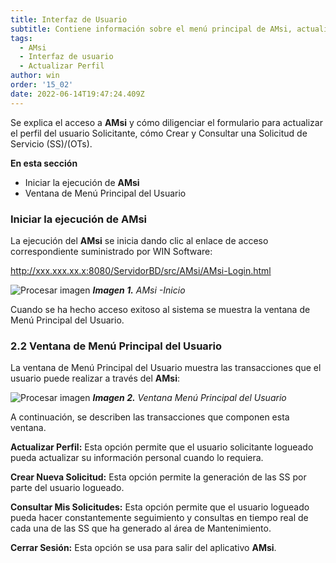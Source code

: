 ```yaml
---
title: Interfaz de Usuario
subtitle: Contiene información sobre el menú principal de AMsi, actualizar perfil, creación y consulta de Solicitudes (SS).
tags:
  - AMsi
  - Interfaz de usuario
  - Actualizar Perfil
author: win
order: '15_02'
date: 2022-06-14T19:47:24.409Z
---
```

Se explica el acceso a **AMsi** y cómo diligenciar el formulario para actualizar el perfil del usuario Solicitante, cómo Crear y Consultar una Solicitud de Servicio (SS)/(OTs).

**En esta sección**

- Iniciar la ejecución de **AMsi**
- Ventana de Menú Principal del Usuario

### Iniciar la ejecución de **AMsi**

La ejecución del **AMsi** se inicia dando clic al enlace de acceso correspondiente suministrado por WIN Software:

http://xxx.xxx.xx.x:8080/ServidorBD/src/AMsi/AMsi-Login.html

![Procesar imagen](../../assets/images/cap12/chp12_img01.png)
***Imagen 1.** AMsi -Inicio*

Cuando se ha hecho acceso exitoso al sistema se muestra la ventana de Menú Principal del Usuario.

### 2.2	Ventana de Menú Principal del Usuario

La ventana de Menú Principal del Usuario muestra las transacciones que el usuario puede realizar a través del **AMsi**:

![Procesar imagen](../../assets/images/cap12/chp12_img02.png)
_**Imagen 2.** Ventana Menú Principal del Usuario_

A continuación, se describen las transacciones que componen esta ventana.

**Actualizar Perfil:** Esta opción permite que el usuario solicitante logueado pueda actualizar su información personal cuando lo requiera.

**Crear Nueva Solicitud:** Esta opción permite la generación de las SS por parte del usuario logueado.

**Consultar Mis Solicitudes:** Esta opción permite que el usuario logueado pueda hacer constantemente seguimiento y consultas en tiempo real de cada una de las SS que ha generado al área de Mantenimiento.

**Cerrar Sesión:** Esta opción se usa para salir del aplicativo **AMsi**.
